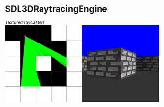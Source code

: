 # SDL3DRaytracingEngine

Textured raycaster!
![raycasting](https://github.com/noahl25/SDL3DRaycastingEngine/blob/master/raycasting.png)
